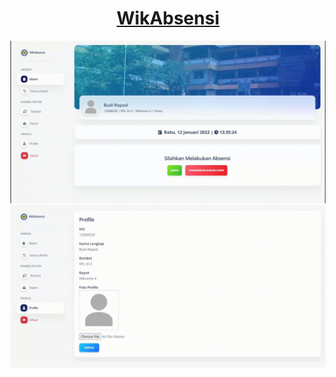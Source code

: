 <h1 align="center">
    <a href="wikabsensi.herokuapp.com/">WikAbsensi</a>
</h1>

<img src="public/image/demo1.gif">

<br>

<img src="public/image/demo2.gif">
